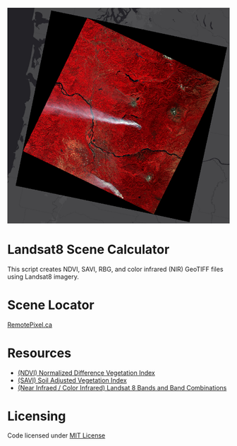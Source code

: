 ![NIR](https://github.com/AbnormalDistributions/landsat8_scene_calculator/blob/main/NIR.png)

# Landsat8 Scene Calculator
 This script creates NDVI, SAVI, RBG, and color infrared (NIR) GeoTIFF files using Landsat8 imagery.

# Scene Locator
[RemotePixel.ca](https://search.remotepixel.ca)

# Resources
* [(NDVI) Normalized Difference Vegetation Index ](https://www.usgs.gov/core-science-systems/nli/landsat/landsat-normalized-difference-vegetation-index)
* [(SAVI) Soil Adjusted Vegetation Index](https://www.usgs.gov/core-science-systems/nli/landsat/landsat-soil-adjusted-vegetation-index)
* [(Near Infraed / Color Infrared) Landsat 8 Bands and Band Combinations](https://gisgeography.com/landsat-8-bands-combinations/)

# Licensing
Code licensed under [MIT License](http://opensource.org/licenses/mit-license.html)

